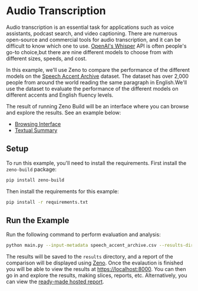 # Audio Transcription

Audio transcription is an essential task for applications such as voice assistants,
podcast search, and video captioning. There are numerous open-source and commercial
tools for audio transcription, and it can be difficult to know which one to use.
[OpenAI's Whisper](https://github.com/openai/whisper) API is often people's
go-to choice,but there are nine different models to choose from with different
sizes, speeds, and cost.

In this example, we'll use Zeno to compare the performance of the different
models on the [Speech Accent Archive](https://accent.gmu.edu/) dataset.
The dataset has over 2,000 people from around the world reading the same
paragraph in English.We'll use the dataset to evaluate the performance of
the different models on different accents and English fluency levels.

The result of running Zeno Build will be an interface where you
can browse and explore the results. See an example below:

- [Browsing Interface](https://zeno-ml-transcription-report.hf.space)
- [Textual Summary](report/)

## Setup

To run this example, you'll need to install the requirements.
First install the `zeno-build` package:

```bash
pip install zeno-build
```

Then install the requirements for this example:

```bash
pip install -r requirements.txt
```

## Run the Example

Run the following command to perform evaluation and analysis:

```bash
python main.py --input-metadata speech_accent_archive.csv --results-dir results
```

The results will be saved to the `results` directory, and a report of the
comparison will be displayed using [Zeno](https://zenoml.com/).
Once the evalaution is finished you will be able to view the results at
[https://localhost:8000](https://localhost:8000).
You can then go in and explore the results, making slices, reports, etc.
Alternatively, you can view the
[ready-made hosted report](https://zeno-ml-transcription-report.hf.space).
